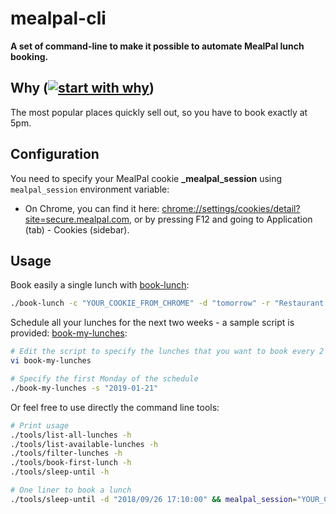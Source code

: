 # mealpal-cli

**A set of command-line to make it possible to automate MealPal lunch booking.**

## Why ([![start with why](https://img.shields.io/badge/start%20with-why%3F-brightgreen.svg?style=flat)](http://www.ted.com/talks/simon_sinek_how_great_leaders_inspire_action))

The most popular places quickly sell out, so you have to book exactly at 5pm.

## Configuration

You need to specify your MealPal cookie **_mealpal_session** using `mealpal_session` environment variable:

- On Chrome, you can find it here: [chrome://settings/cookies/detail?site=secure.mealpal.com](chrome://settings/cookies/detail?site=secure.mealpal.com), or by pressing F12 and going to Application (tab) - Cookies (sidebar).

## Usage

Book easily a single lunch with [book-lunch](book-lunch):

```bash
./book-lunch -c "YOUR_COOKIE_FROM_CHROME" -d "tomorrow" -r "Restaurant name" -m "Meal name"
```

Schedule all your lunches for the next two weeks - a sample script is provided: [book-my-lunches](book-my-lunches):

```bash
# Edit the script to specify the lunches that you want to book every 2 weeks
vi book-my-lunches

# Specify the first Monday of the schedule
./book-my-lunches -s "2019-01-21"
```

Or feel free to use directly the command line tools:

```bash
# Print usage
./tools/list-all-lunches -h
./tools/list-available-lunches -h
./tools/filter-lunches -h
./tools/book-first-lunch -h
./tools/sleep-until -h

# One liner to book a lunch
./tools/sleep-until -d "2018/09/26 17:10:00" && mealpal_session="YOUR_COOKIE_FROM_CHROME" ./tools/list-available-lunches | ./tools/filter-lunches -r "Restaurant name" -m "Meal name" | ./tools/book-first-lunch
```
